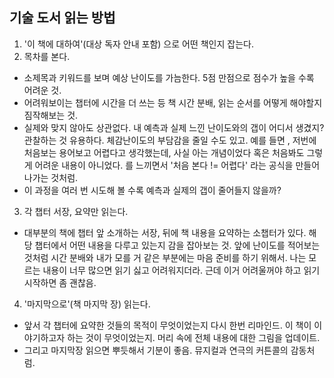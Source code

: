 ## 기술 도서 읽는 방법
1. '이 책에 대하여'(대상 독자 안내 포함) 으로 어떤 책인지 잡는다. 
2. 목차를 본다. 
  - 소제목과 키워드를 보며 예상 난이도를 가늠한다. 5점 만점으로 점수가 높을 수록 어려운 것. 
  - 어려워보이는 챕터에 시간을 더 쓰는 등 책 시간 분배, 읽는 순서를 어떻게 해야할지 짐작해보는 것. 
  - 실제와 맞지 않아도 상관없다. 내 예측과 실제 느낀 난이도와의 갭이 어디서 생겼지? 관찰하는 것 유용하다. 체감난이도의 부담감을 줄일 수도 있고. 예를 들면 , 저번에 처음보는 용어보고 어렵다고 생각했는데, 사실 아는 개념이었다 혹은 처음봐도 그렇게 어려운 내용이 아니었다. 를 느끼면서 '처음 본다 != 어렵다' 라는 공식을 만들어나가는 것처럼. 
  - 이 과정을 여러 번 시도해 볼 수록 예측과 실제의 갭이 줄어들지 않을까?
3. 각 챕터 서장, 요약만 읽는다. 
  - 대부분의 책에 챕터 앞 소개하는 서장, 뒤에 책 내용을 요약하는 소챕터가 있다. 해당 챕터에서 어떤 내용을 다루고 있는지 감을 잡아보는 것. 앞에 난이도를 적어보는 것처럼 시간 분배와 내가 모를 거 같은 부분에는 마음 준비를 하기 위해서. 나는 모르는 내용이 너무 많으면 읽기 싫고 어려워지더라. 근데 이거 어려울꺼야 하고 읽기 시작하면 좀 괜찮음.
4. '마지막으로'(책 마지막 장) 읽는다. 
  - 앞서 각 챕터에 요약한 것들의 목적이 무엇이었는지 다시 한번 리마인드. 이 책이 이야기하고자 하는 것이 무엇이었는지. 머리 속에 전체 내용에 대한 그림을 업데이트.
  - 그리고 마지막장 읽으면 뿌듯해서 기분이 좋음. 뮤지컬과 연극의 커튼콜의 감동처럼. 
